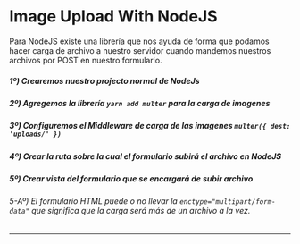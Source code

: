 # Image Upload With NodeJS

Para NodeJS existe una librería que nos ayuda de forma que
podamos hacer carga de archivo a nuestro servidor cuando
mandemos nuestros archivos por POST en nuestro formulario.

##### 1º) Crearemos nuestro projecto normal de NodeJs

##### 2º) Agregemos la librería `yarn add multer` para la carga de imagenes

##### 3º) Configuremos el **Middleware** de carga de las imagenes `multer({ dest: 'uploads/' })`

##### 4º) Crear la ruta sobre la cual el formulario subirá el archivo en NodeJS

##### 5º) Crear vista del formulario que se encargará de subir archivo

###### 5-Aº) El formulario HTML puede o no llevar la `enctype="multipart/form-data"` que significa que la carga será más de un archivo a la vez.

---

